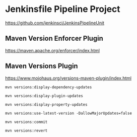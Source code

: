 # Jenkinsfile Pipeline Project

https://github.com/jenkinsci/JenkinsPipelineUnit

## Maven Version Enforcer Plugin

https://maven.apache.org/enforcer/index.html

## Maven Versions Plugin

https://www.mojohaus.org/versions-maven-plugin/index.html

`mvn versions:display-dependency-updates`

`mvn versions:display-plugin-updates`

`mvn versions:display-property-updates`

`mvn versions:use-latest-version -DallowMajorUpdates=false`

`mvn versions:commit`

`mvn versions:revert`